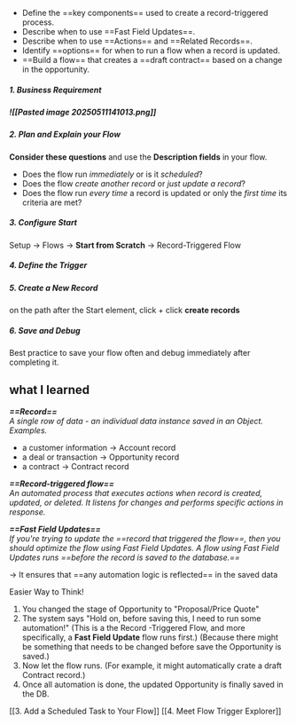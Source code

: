 

- Define the ==key components== used to create a record-triggered process.
- Describe when to use ==Fast Field Updates==.
- Describe when to use ==Actions== and ==Related Records==.
- Identify ==options== for when to run a flow when a record is updated.
- ==Build a flow== that creates a ==draft contract== based on a change in the opportunity.


##### 1. Business Requirement
   ##### ![[Pasted image 20250511141013.png]]

##### 2. Plan and Explain your Flow
   **Consider these questions** and use the **Description fields** in your flow.
   - Does the flow run *immediately* or is it *scheduled*?
   - Does the flow *create another record* or *just update a record*?
   - Does the flow run *every time* a record is updated or only the *first time* its criteria are met?
   
##### 3. Configure Start
   Setup -> Flows -> **Start from Scratch** -> Record-Triggered Flow
   
##### 4. Define the Trigger   
   
##### 5. Create a New Record
   on the path after the Start element, click + 
   click **create records**
   
##### 6. Save and Debug
   Best practice to save your flow often and debug immediately after completing it.


## what I learned

***==Record==***  
*A single row of data -  an individual data instance saved in an Object.
Examples.*
- a customer information -> Account record
- a deal or transaction -> Opportunity record
- a contract -> Contract record

***==Record-triggered flow==***  
*An automated process that executes actions when record is created, updated, or deleted.  It listens for changes and performs specific actions in response.*

***==Fast Field Updates==***  
*If you're trying to update the ==record that triggered the flow==, then you should optimize the flow using Fast Field Updates. A flow using Fast Field Updates runs ==before the record is saved to the database.==*

-> It ensures that ==any automation logic is reflected== in the saved data

Easier Way to Think!
1. You changed the stage of Opportunity to "Proposal/Price Quote"
2. The system says "Hold on, before saving this, I need to run some automation!"
   (This is a the Record -Triggered Flow, and more specifically, a **Fast Field Update** flow runs first.)
   (Because there might be something that needs to be changed before save the Opportunity is saved.)
3. Now let the flow runs.
   (For example, it might automatically crate a draft Contract record.)
4. Once all automation is done, the updated Opportunity is finally saved in the DB.

[[3. Add a Scheduled Task to Your Flow]] [[4. Meet Flow Trigger Explorer]]